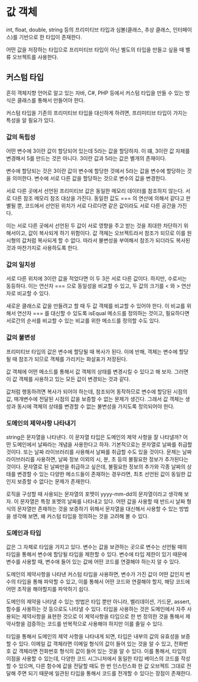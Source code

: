 # 값 객체

int, float, double, string 등의 프리미티브 타입과 심볼(클래스, 추상 클래스, 인터페이스)를 기반으로 한 타입이 존재한다.

어떤 값을 저장하는 타입으로 프리미티브 타입이 아닌 별도의 타입을 만들고 싶을 때 벨류 오브젝트를 사용한다.

## 커스텀 타입

흔히 객체지향 언어로 알고 있는 자바, C#, PHP 등에서 커스텀 타입을 만들 수 있는 방식은 클래스를 통해서 만들어야 한다.

커스텀 타입을 기존의 프리미티브 타입을 대신하게 하려면, 프리미티브 타입이 가지는 특성을 알 필요가 있다.

### 값의 독립성

어떤 변수에 3이란 값이 할당되어 있는데 5라는 값을 할당하자. 이 떄, 3이란 값 자체를 변경해서 5를 만드는 것은 아니다. 3이란 값과 5라는 값은 별개의 존재이다.

변수에 할당되는 것은 3이란 값이 변수에 할당한 것에서 5라는 값을 변수에 할당하는 것을 의미한다. 변수에 서로 다른 값을 할당하는 것으로 변수의 값을 변경한다.

서로 다른 곳에서 선언된 프리미티브 값은 동일한 메모리 데이터를 참조하지 않는다. 서로 다른 참조 메모리 참조 대상을 가진다. 동일한 값도 === 의 연산에 의해서 같다고 판별될 뿐, 코드에서 선언된 위치가 서로 다르다면 같은 값이라도 서로 다른 공간을 가진다.

이는 서로 다른 곳에서 선언된 두 값이 서로 영향을 주고 받는 것을 최대한 차단하기 위해서이고, 값이 복사되게 하기 위함이다. 값 객체는 오브젝트라서 참조가 되므로 이를 원시형의 값처럼 복사되게 할 수 없다. 따라서 불변성을 부여해서 참조가 되더라도 복사된 것과 마찬가지로 사용하도록 한다.

### 값의 일치성

서로 다른 위치에 3이란 값을 적었다면 이 두 3은 서로 다른 값이다. 하지만, 수로서는 동등하다. 이는 연산자 === 으로 동일성을 비교할 수 있고, 두 값의 크기를 < 와 > 연산자로 비교할 수 있다.

새로운 클래스로 값을 만들려고 할 때 두 값 객체를 비교할 수 있어야 한다. 이 비교를 위해서 연산자 === 를 대신할 수 있도록 isEqual 메소드를 정의하는 것이고, 필요하다면 서로간의 순서를 비교할 수 있는 비교를 위한 메소드를 정의할 수도 있다.

### 값의 불변성

프리미티브 타입의 값은 변수에 할당될 때 복사가 된다. 이에 반해, 객체는 변수에 할당될 때 참조가 되므로 객체를 가리키는 화살표가 저장된다.

값 객체에 어떤 메소드를 통해서 값 객체의 상태를 변경시킬 수 있다고 해 보자. 그러면 이 값 객체를 사용하고 있는 모든 값이 변경되는 것과 같다.

값처럼 행동하려면 복사가 되어야 하는데, 참조되어 동작하므로 변수에 할당된 시점의 값, 매개변수에 전달된 시점의 값을 보증할 수 없는 문제가 생긴다. 그래서 값 객체는 생성과 동시에 객체의 상태를 변경할 수 없는 불변성을 가지도록 정의되어야 한다.

### 도메인의 제약사항 나타내기

string은 문자열을 나타낸다. 이 문자열 타입은 도메인의 제약 사항을 잘 나타낼까? 어떤 도메인에서 날짜라는 개념을 사용한다고 하자. 기본적으로는 문자열로 날짜를 취급할 것이다. 또는 날짜 라이브러리를 사용해서 날짜를 취급할 수도 있을 것이다. 문제는 날짜 라이브러리를 사용하면, 날짜 정보 이외의 시, 분, 초 등의 불필요한 정보가 추가된다는 것이다. 문자열로 된 날짜만을 취급하고 싶은데, 불필요한 정보의 추가와 각종 날짜의 상태를 변경할 수 있는 다양한 메소드들이 존재하는 경우라면, 최초 선언된 값이 동일한 값인지 보증할 수 없다는 문제가 존재한다.

로직을 구성할 때 사용되는 문자열의 포멧이 yyyy-mm-dd의 문자열이라고 생각해 보자. 이 문자열은 특정 포멧의 날짜를 나타내고 있다. 어떤 값을 사용할 때 반드시 날짜 형식의 문자열만 존재하는 것을 보증하기 위해서 문자열을 대신해서 사용할 수 있는 방법을 생각해 보면, 왜 커스텀 타입을 정의하는 것을 고려해 볼 수 있다.

### 도메인과 타입

값은 그 자체로 타입을 가지고 있다. 변수는 값을 보관하는 곳으로 변수는 선언될 때의 타입을 통해서 변수에 할당될 타입을 제한할 수 있다. 변수에 타입 제한이 있기 때문에 변수를 사용할 때, 변수애 들어 있는 값에 어떤 코드를 연결해야 하는지 알 수 있다.

도메인의 제약사항을 나타낸 커스텀 타입을 사용하면, 변수가 가진 값이 어떤 값인지 변수의 타입을 통해 파악할 수 있고, 이를 통해서 어떤 코드와 연결해야 할지, 해당 코드에 어떤 조작을 해야할지를 파악하기 쉽다.

도메인의 제약을 나타낼 수 있는 방법은 타입 뿐만 아니라, 벨리데이션, 가드문, assert, 함수를 사용하는 것 등으로도 나타낼 수 있다. 타입을 사용하는 것은 도메인에서 자주 사용되는 제약사항을 표현한 것으로 이 제약사항을 타입으로 한 번 정의한 것을 통해서 제약사항을 검증하는 코드를 반복적으로 사용해야 하지만 이를 줄일 수 있다.

타입을 통해서 도메인의 제약 사항을 나타내게 되면, 타입은 내부의 값의 유효성을 보증할 수 있다. 이메일 값 객체라면 이메일 형식의 값이 들어 있는 것을 알 수 있고, 전화번호 값 객체라면 전화번호 형식의 값이 들어 있는 것을 알 수 있다. 이를 통해서, 타입의 이점을 사용할 수 있는데, 다양한 코드 시그니처에서 동일한 타입 베이스의 코드를 작성할 수 있으며, 다른 함수에 값을 전달할 때도 한 번 인스턴스화 한 값 오브젝트 그대로 전달해 주면 되기 때문에 일관된 타입을 통해서 코드를 전개할 수 있다는 장점이 존재한다.
